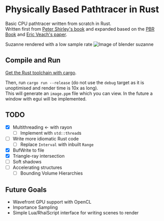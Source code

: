 # Physically Based Pathtracer in Rust
Basic CPU pathtracer written from scratch in Rust.  
Written first from [Peter Shirley's book](https://raytracing.github.io/) and expanded based on the [PBR Book](https://www.pbr-book.org/) and [Eric Veach's paper](https://graphics.stanford.edu/papers/veach_thesis/thesis.pdf). 

Suzanne rendered with a low sample rate
![Image of blender suzanne](https://imgur.com/66zPhKM.png)
## Compile and Run
[Get the Rust toolchain with cargo](https://www.rust-lang.org/learn/get-started).

Then, run `cargo run --release` (do not use the `debug` target as it is unoptimised and render time is 10x as long).  
This will generate an `image.ppm` file which you can view. In the future a window with egui will be implemented.
## TODO
- [x] Multithreading <- with rayon
    - [ ] Implement with `std::thread`s
- [ ] Write more idiomatic Rust code
    - [ ] Replace `Interval` with inbuilt `Range`
- [x] BufWrite to file
- [x] Triangle-ray intersection
- [ ] Soft shadows
- [ ] Accelerating structures
    - [ ] Bounding Volume Hierarchies
## Future Goals
- Wavefront GPU support with OpenCL
- Importance Sampling
- Simple Lua/RhaiScript interface for writing scenes to render
